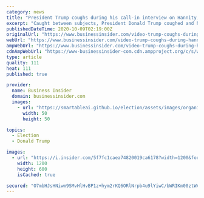 ```yaml
---
category: news
title: "President Trump coughs during his call-in interview on Hannity, but says he's feeling 'really good'"
excerpt: "Caught between subjects, President Donald Trump coughed and had to pause for a few seconds before continuing on with no check-in from host Sean Hannity."
publishedDateTime: 2020-10-09T02:19:00Z
originalUrl: "https://www.businessinsider.com/video-trump-coughs-during-hannity-interview-on-fox-news-2020-10"
webUrl: "https://www.businessinsider.com/video-trump-coughs-during-hannity-interview-on-fox-news-2020-10"
ampWebUrl: "https://www.businessinsider.com/video-trump-coughs-during-hannity-interview-on-fox-news-2020-10?amp"
cdnAmpWebUrl: "https://www-businessinsider-com.cdn.ampproject.org/c/s/www.businessinsider.com/video-trump-coughs-during-hannity-interview-on-fox-news-2020-10?amp"
type: article
quality: 111
heat: 111
published: true

provider:
  name: Business Insider
  domain: businessinsider.com
  images:
    - url: "https://smartableai.github.io/election/assets/images/organizations/businessinsider.com-50x50.jpg"
      width: 50
      height: 50

topics:
  - Election
  - Donald Trump

images:
  - url: "https://i.insider.com/5f7fc1caea74820019ca6178?width=1200&format=jpeg"
    width: 1200
    height: 600
    isCached: true

secured: "O7mbHJsHNiwm9SMvHlHvBP1z+hym2rKQ6ORlNrpb4u9lYiwC/bWRIKm00ztWA+dSRyNLLTXzvrq9F0tQGuiwOjoQsbWHVtgysPNM91g/CytTYGJ0pEoCAp0ZzOiYTfl4i8hTw9mp3hE/NpjoW9GsjKbeRjV67CkLuMv/Y4oIzj2svszXAROY47N01W943XkUwoR0SMJOM5VlS19K2mWvHIZpIVBXet1FFVkvrH72FvRjEvc9eH7ulj5X+ITOrTn+SBSfj7GWGVpukeus/0NP6vHag1zm4lpP6t1mogd7Tpp8BMsy9CNpA75X8YkJ/MoluwL7q0DqYtmabktbeMRiLHWQcIAc9jW1jyeFljnN6Rk=;Y6KbieAbIF6z3z2gGBJMHw=="
---
```


